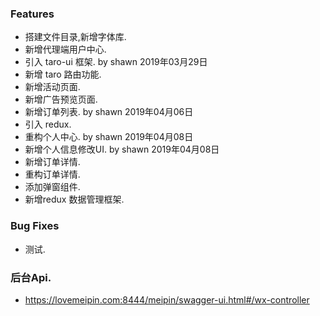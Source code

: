 ### Features
* 搭建文件目录,新增字体库.
* 新增代理端用户中心.
* 引入 taro-ui 框架.  by shawn 2019年03月29日
* 新增 taro 路由功能.
* 新增活动页面.
* 新增广告预览页面.
* 新增订单列表.   by shawn 2019年04月06日
* 引入 redux.
* 重构个人中心. by shawn 2019年04月08日
* 新增个人信息修改UI. by shawn 2019年04月08日
* 新增订单详情. 
* 重构订单详情. 
* 添加弹窗组件. 
* 新增redux 数据管理框架. 

### Bug Fixes
* 测试.

### 后台Api. 
* https://lovemeipin.com:8444/meipin/swagger-ui.html#/wx-controller
